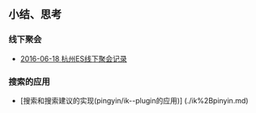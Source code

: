 

## 小结、思考

### 线下聚会
  * [2016-06-18 杭州ES线下聚会记录](./2016-06-18杭州ES线下聚合记录.md)

### 搜索的应用
  * [搜索和搜索建议的实现(pingyin/ik--plugin的应用)] (./ik%2Bpinyin.md)
